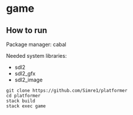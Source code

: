 # game

## How to run

Package manager: cabal

Needed system libraries:
- sdl2
- sdl2_gfx
- sdl2_image

```base
git clone https://github.com/Simre1/platformer
cd platformer
stack build
stack exec game
```